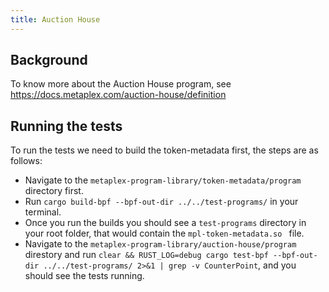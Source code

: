 ```yaml
---
title: Auction House
---
```


## Background

To know more about the Auction House program, see https://docs.metaplex.com/auction-house/definition

## Running the tests

To run the tests we need to build the token-metadata first, the steps are as follows:

- Navigate to the `metaplex-program-library/token-metadata/program` directory first.
- Run `cargo build-bpf --bpf-out-dir ../../test-programs/` in your terminal.
- Once you run the builds you should see a `test-programs` directory in your root folder, that would
  contain the `mpl-token-metadata.so ` file.
- Navigate to the `metaplex-program-library/auction-house/program` direstory and run
  `clear && RUST_LOG=debug cargo test-bpf --bpf-out-dir ../../test-programs/ 2>&1 | grep -v CounterPoint`,
  and you should see the tests running.
